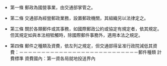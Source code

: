 * 第一條 郵政為國營事業，由交通部掌管之。

* 第二條 交通部為經營郵政業務，設置郵政機關，其組織另以法律定之。

* 第三條 關於各類郵件或其事務，如國際郵政公約或協定有規定者，依其規定。但其規定如與本法相牴觸時，除國際郵件事務外，適用本法之規定。

* 第四條 郵件之種類及資費，依左列之規定，但交通部得呈准行政院減低其資費：－－－－－－－－－－－－－－－－－－－－－－－－－－－郵件種類      計費標準      資費國內：第一資各局就地投送界內

